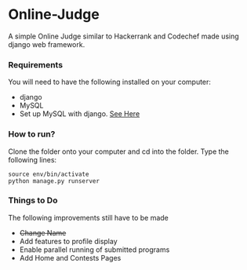 # Online-Judge
A simple Online Judge similar to Hackerrank and Codechef made using django web framework.

### Requirements
You will need to have the following installed on your computer:
- django
- MySQL
- Set up MySQL with django. [See Here](https://www.digitalocean.com/community/tutorials/how-to-use-mysql-or-mariadb-with-your-django-application-on-ubuntu-14-04)

### How to run?
Clone the folder onto your computer and cd into the folder.
Type the following lines:
```
source env/bin/activate
python manage.py runserver
```

### Things to Do
The following improvements still have to be made
- ~~Change Name~~
- Add features to profile display
- Enable parallel running of submitted programs
- Add Home and Contests Pages
